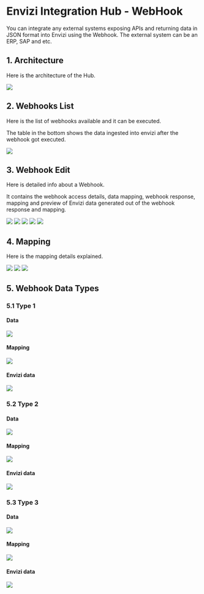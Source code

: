 # Envizi Integration Hub - WebHook

You can integrate any external systems exposing APIs and returning data in JSON format into Envizi using the Webhook. The external system can be an ERP, SAP and etc.

## 1. Architecture

Here is the architecture of the Hub.

<img src="images/arch.png">

## 2. Webhooks List

Here is the list of webhooks available and it can be executed. 

The table in the bottom shows the data ingested into envizi after the webhook got executed.

<img src="images/image11.png">

## 3. Webhook Edit

Here is detailed info about a Webhook.

It contains the webhook access details, data mapping, webhook response, mapping and preview of Envizi data generated out of the webhook response and mapping.

<img src="images/image12.png">
<img src="images/image13.png">
<img src="images/image14.png">
<img src="images/image15.png">
<img src="images/image16.png">


## 4. Mapping

Here is the mapping details explained.

<img src="images/map1.png">
<img src="images/map2.png">
<img src="images/map3.png">


## 5. Webhook Data Types

### 5.1 Type 1

#### Data

<img src="images/data1.png">

#### Mapping

<img src="images/mapping1.png">

#### Envizi data

<img src="images/sample1-out.png">

### 5.2 Type 2

#### Data

<img src="images/data2.png">

#### Mapping

<img src="images/mapping2.png">

#### Envizi data

<img src="images/sample2-out.png">

### 5.3 Type 3

#### Data

<img src="images/data3.png">

#### Mapping

<img src="images/mapping3.png">

#### Envizi data

<img src="images/sample3-out.png">

